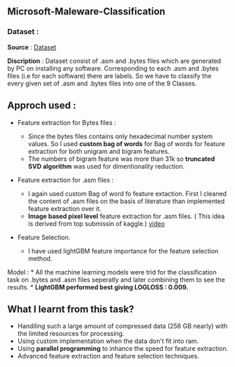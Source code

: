 ## Microsoft-Maleware-Classification

### Dataset : 
   **Source** : [Dataset](https://www.kaggle.com/c/malware-classification/data) 
   
   
   **Discription** : Dataset consist of .asm and .bytes files which are generated by PC on installing any software. Corresponding to each .asm and .bytes files (i.e for each software) there are labels. So we have to classify the every given set of .asm and .bytes files into one of the 9 Classes.
   
   
## Approch used : 

* Feature extraction for Bytes files : 
     * Since the  bytes files contains only hexadecimal number system values. So I used **custom bag of words** for Bag of words for feature extraction for both unigram and bigram features.
     * The numbers of bigram feature was more than 31k so **truncated SVD algorithm** was used for dimentionality reduction.
        
       
* Feature extraction for .asm files : 
     * I again used custom Bag of word fo feature extaction. First I cleaned the content of .asm files on the basis of literature than implemented feature extraction over it.
     * **Image based pixel level** feature extraction for .asm files. ( This idea is derived from top submissin of kaggle.) [video](https://www.youtube.com/watch?v=VLQTRlLGz5Y#t=13m11s)

* Feature Selection.
     * I have used lightGBM feature importance for the feature selection method.
               
Model : 
    * All the machine learning models were trid for the classification task on .bytes and .asm files seperatly and later combining them to see the results.
    * **LightGBM performed best giving LOGLOSS : 0.009.**
  
## What I learnt from this task?

* Handiling such a large amount of compressed data (256 GB nearly) with the limited resources for processing.
* Using custom implementation when the data don't fit into ram.
* Using **parallel programming** to inhance the speed for feature extraction.
* Advanced feature extraction and feature selection techniques.

   
   
